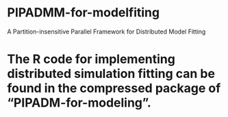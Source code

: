 # PIPADMM-for-modelfiting
A Partition-insensitive Parallel Framework for Distributed Model Fitting

# The R code for implementing distributed simulation fitting can be found in the compressed package of “PIPADM-for-modeling”.
